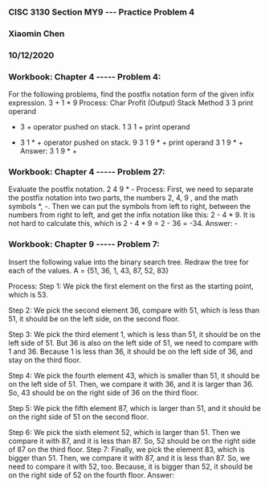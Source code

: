 ### CISC 3130 Section MY9 --- Practice Problem 4
### Xiaomin Chen
### 10/12/2020

### Workbook: Chapter 4 ----- Problem 4:
For the following problems, find the postfix notation form of the given infix expression.
3 + 1 * 9
Process:
Char Profit (Output) Stack Method
3 3 print operand
+ 3 + operator pushed on stack.
1 3 1 + print operand
* 3 1 * + operator pushed on stack.
9 3 1 9 * + print operand
3 1 9 * +
Answer: 3 1 9 * +


### Workbook: Chapter 4 ----- Problem 27:
Evaluate the postfix notation.
2 4 9 * -
Process:
First, we need to separate the postfix notation into two parts, the numbers 2, 4, 9 , and the math
symbols *, -. Then we can put the symbols from left to right, between the numbers from right to
left, and get the infix notation like this:
2 - 4 * 9.
It is not hard to calculate this, which is
2 - 4 * 9 = 2 - 36 = -34.
Answer: -

### Workbook: Chapter 9 ----- Problem 7:
Insert the following value into the binary search tree. Redraw the tree for each of the values.
A = {51, 36, 1, 43, 87, 52, 83} 

Process:
Step 1: We pick the first element on the first as the starting point, which is 53. 

Step 2: We pick the second element 36, compare with 51, which is less than 51, it should be on
the left side, on the second floor. 

Step 3: We pick the third element 1, which is less than 51, it should be on the left side of 51. But
36 is also on the left side of 51, we need to compare with 1 and 36. Because 1 is less than 36, it
should be on the left side of 36, and stay on the third floor. 

Step 4: We pick the fourth element 43, which is smaller than 51, it should be on the left side of
51. Then, we compare it with 36, and it is larger than 36. So, 43 should be on the right side of
36 on the third floor. 

Step 5: We pick the fifth element 87, which is larger than 51, and it should be on the right side of
51 on the second floor.


Step 6: We pick the sixth element 52, which is larger than 51. Then we compare it with 87, and
it is less than 87. So, 52 should be on the right side of 87 on the third floor.
Step 7: Finally, we pick the element 83, which is bigger than 51. Then, we compare it with 87,
and it is less than 87. So, we need to compare it with 52, too. Because, it is bigger than 52, it
should be on the right side of 52 on the fourth floor.
Answer:
